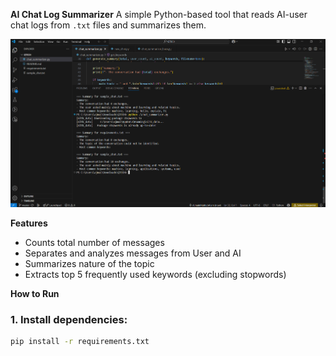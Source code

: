 **AI Chat Log Summarizer**
A simple Python-based tool that reads AI-user chat logs from `.txt` files and summarizes them.

![Chat Summarizer Screenshot](https://github.com/AjmainMahtabAlam/Qtech-Junior-Python-Dev-Task/blob/db5f81962acce2ae119bd163a7afa10a6fdacdf9/Qtech.png)


**Features**
- Counts total number of messages
- Separates and analyzes messages from User and AI
- Summarizes nature of the topic
- Extracts top 5 frequently used keywords (excluding stopwords)

**How to Run**

### 1. Install dependencies:
```bash
pip install -r requirements.txt
